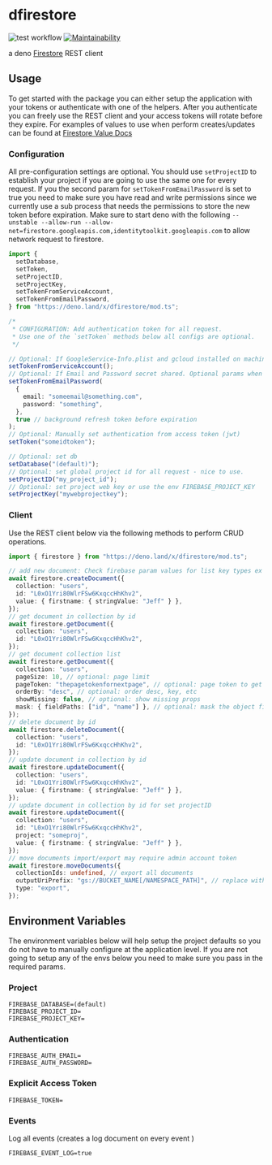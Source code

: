 # dfirestore

![test workflow](https://github.com/j-mendez/dfirestore/actions/workflows/test.yml/badge.svg)
[![Maintainability](https://api.codeclimate.com/v1/badges/ed5ddd5e541f49f61382/maintainability)](https://codeclimate.com/github/j-mendez/dfirestore/maintainability)

a deno [Firestore](https://firebase.google.com/docs/firestore) REST client

## Usage

To get started with the package you can either setup the application with your tokens or authenticate with one of the helpers.
After you authenticate you can freely use the REST client and your access tokens will rotate before they expire.
For examples of values to use when perform creates/updates can be found at [Firestore Value Docs](https://firebase.google.com/docs/firestore/reference/rest/v1/Value)

### Configuration

All pre-configuration settings are optional. You should use `setProjectID` to establish your project if you are going to use the same one for every request. If you the second param for `setTokenFromEmailPassword` is set to true you need to make sure you have read and write permissions since we currently use a sub process that needs the permissions to store the new token before expiration. Make sure to start deno with the following `--unstable --allow-run --allow-net=firestore.googleapis.com,identitytoolkit.googleapis.com` to allow network request to firestore.

```typescript
import {
  setDatabase,
  setToken,
  setProjectID,
  setProjectKey,
  setTokenFromServiceAccount,
  setTokenFromEmailPassword,
} from "https://deno.land/x/dfirestore/mod.ts";

/*
 * CONFIGURATION: Add authentication token for all request.
 * Use one of the `setToken` methods below all configs are optional.
 */

// Optional: If GoogleService-Info.plist and gcloud installed on machine run to get service token
setTokenFromServiceAccount();
// Optional: If Email and Password secret shared. Optional params when using env variables
setTokenFromEmailPassword(
  {
    email: "someemail@something.com",
    password: "something",
  },
  true // background refresh token before expiration
);
// Optional: Manually set authentication from access token (jwt)
setToken("someidtoken");

// Optional: set db
setDatabase("(default)");
// Optional: set global project id for all request - nice to use.
setProjectID("my_project_id");
// Optional: set project web key or use the env FIREBASE_PROJECT_KEY
setProjectKey("mywebprojectkey");
```

### Client

Use the REST client below via the following methods to perform CRUD operations.

```typescript
import { firestore } from "https://deno.land/x/dfirestore/mod.ts";

// add new document: Check firebase param values for list key types ex (stringValue).
await firestore.createDocument({
  collection: "users",
  id: "L0xO1Yri80WlrFSw6KxqccHhKhv2",
  value: { firstname: { stringValue: "Jeff" } },
});
// get document in collection by id
await firestore.getDocument({
  collection: "users",
  id: "L0xO1Yri80WlrFSw6KxqccHhKhv2",
});
// get document collection list
await firestore.getDocument({
  collection: "users",
  pageSize: 10, // optional: page limit
  pageToken: "thepagetokenfornextpage", // optional: page token to get the next page
  orderBy: "desc", // optional: order desc, key, etc
  showMissing: false, // optional: show missing props
  mask: { fieldPaths: ["id", "name"] }, // optional: mask the object fields
});
// delete document by id
await firestore.deleteDocument({
  collection: "users",
  id: "L0xO1Yri80WlrFSw6KxqccHhKhv2",
});
// update document in collection by id
await firestore.updateDocument({
  collection: "users",
  id: "L0xO1Yri80WlrFSw6KxqccHhKhv2",
  value: { firstname: { stringValue: "Jeff" } },
});
// update document in collection by id for set projectID
await firestore.updateDocument({
  collection: "users",
  id: "L0xO1Yri80WlrFSw6KxqccHhKhv2",
  project: "someproj",
  value: { firstname: { stringValue: "Jeff" } },
});
// move documents import/export may require admin account token
await firestore.moveDocuments({
  collectionIds: undefined, // export all documents
  outputUriPrefix: "gs://BUCKET_NAME[/NAMESPACE_PATH]", // replace with your bucket name and namespace
  type: "export",
});
```

## Environment Variables

The environment variables below will help setup the project defaults so you do not have to manually configure at the application level. If you are not going to setup any of the envs below you need to make sure you pass in the required params.

### Project

```
FIREBASE_DATABASE=(default)
FIREBASE_PROJECT_ID=
FIREBASE_PROJECT_KEY=
```

### Authentication

```
FIREBASE_AUTH_EMAIL=
FIREBASE_AUTH_PASSWORD=
```

### Explicit Access Token

```
FIREBASE_TOKEN=
```

### Events

Log all events (creates a log document on every event )

```
FIREBASE_EVENT_LOG=true
```

